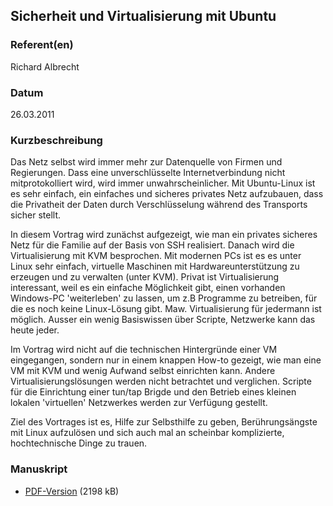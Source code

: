 
 
## Sicherheit und Virtualisierung mit Ubuntu


### Referent(en)
 Richard Albrecht

### Datum
 26.03.2011

### Kurzbeschreibung
 Das Netz selbst wird immer mehr zur Datenquelle von Firmen und Regierungen. Dass eine unverschlüsselte Internetverbindung nicht mitprotokolliert wird, wird immer unwahrscheinlicher. Mit Ubuntu-Linux ist es sehr einfach, ein einfaches und sicheres privates Netz aufzubauen, dass die Privatheit der Daten durch Verschlüsselung während des Transports sicher stellt.

In diesem Vortrag wird zunächst aufgezeigt, wie man ein privates sicheres Netz für die Familie auf der Basis von SSH realisiert. Danach wird die Virtualisierung mit KVM besprochen. Mit modernen PCs ist es es unter Linux sehr einfach, virtuelle Maschinen mit Hardwareunterstützung zu erzeugen und zu verwalten (unter KVM). Privat ist Virtualisierung interessant, weil es ein einfache Möglichkeit gibt, einen vorhanden Windows-PC 'weiterleben' zu lassen, um z.B Programme zu betreiben, für die es noch keine Linux-Lösung gibt. Maw. Virtualisierung für jedermann ist möglich. Ausser ein wenig Basiswissen über Scripte, Netzwerke kann das heute jeder.

Im Vortrag wird nicht auf die technischen Hintergründe einer VM eingegangen, sondern nur in einem knappen How-to gezeigt, wie man eine VM mit KVM und wenig Aufwand selbst einrichten kann. Andere Virtualisierungslösungen werden nicht betrachtet und verglichen. Scripte für die Einrichtung einer tun/tap Brigde und den Betrieb eines kleinen lokalen 'virtuellen' Netzwerkes werden zur Verfügung gestellt.

Ziel des Vortrages ist es, Hilfe zur Selbsthilfe zu geben, Berührungsängste mit Linux aufzulösen und sich auch mal an scheinbar komplizierte, hochtechnische Dinge zu trauen. 

### Manuskript

          
* [PDF-Version](/download/Vortraege/Ubuntu_LIT_2011.pdf) (2198 kB)
                 
      
  


